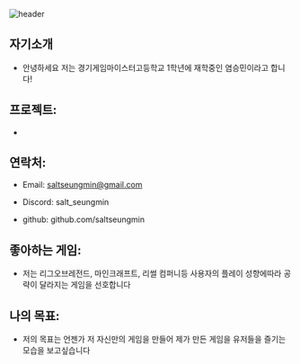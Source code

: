 ![header](https://capsule-render.vercel.app/api?type=venom&height=350&color=gradient&text=Nice%20to%20meet%20you&fontColor=FFFFFFFF&section=header&reversal=false&animation=twinkling)

## 자기소개
- 안녕하세요 저는 경기게임마이스터고등학교 1학년에 재학중인 염승민이라고 합니다!


## 프로젝트:
-

## 연락처:
- Email: saltseungmin@gmail.com

- Discord: salt_seungmin

- github: github.com/saltseungmin

## 좋아하는 게임:
- 저는 리그오브레전드, 마인크래프트, 리썰 컴퍼니등 사용자의 플레이 성향에따라 공략이 달라지는 게임을 선호합니다

## 나의 목표:
- 저의 목표는 언젠가 저 자신만의 게임을 만들어 제가 만든 게임을 유저들을 즐기는 모습을 보고싶습니다


